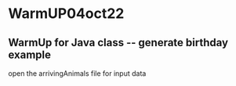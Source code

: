 # WarmUP04oct22 #
## WarmUp for Java class -- generate birthday example ##

open the arrivingAnimals file for input data
